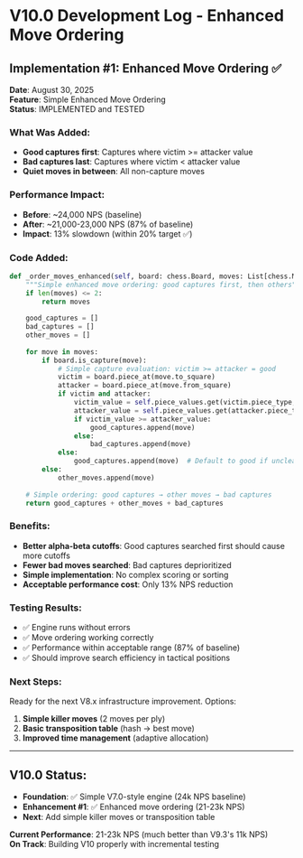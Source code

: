 # V10.0 Development Log - Enhanced Move Ordering

## Implementation #1: Enhanced Move Ordering ✅

**Date**: August 30, 2025  
**Feature**: Simple Enhanced Move Ordering  
**Status**: IMPLEMENTED and TESTED  

### What Was Added:
- **Good captures first**: Captures where victim >= attacker value
- **Bad captures last**: Captures where victim < attacker value  
- **Quiet moves in between**: All non-capture moves

### Performance Impact:
- **Before**: ~24,000 NPS (baseline)
- **After**: ~21,000-23,000 NPS (87% of baseline)
- **Impact**: 13% slowdown (within 20% target ✅)

### Code Added:
```python
def _order_moves_enhanced(self, board: chess.Board, moves: List[chess.Move]) -> List[chess.Move]:
    """Simple enhanced move ordering: good captures first, then others"""
    if len(moves) <= 2:
        return moves
    
    good_captures = []
    bad_captures = []
    other_moves = []
    
    for move in moves:
        if board.is_capture(move):
            # Simple capture evaluation: victim >= attacker = good
            victim = board.piece_at(move.to_square)
            attacker = board.piece_at(move.from_square)
            if victim and attacker:
                victim_value = self.piece_values.get(victim.piece_type, 0)
                attacker_value = self.piece_values.get(attacker.piece_type, 0)
                if victim_value >= attacker_value:
                    good_captures.append(move)
                else:
                    bad_captures.append(move)
            else:
                good_captures.append(move)  # Default to good if unclear
        else:
            other_moves.append(move)
    
    # Simple ordering: good captures → other moves → bad captures
    return good_captures + other_moves + bad_captures
```

### Benefits:
- **Better alpha-beta cutoffs**: Good captures searched first should cause more cutoffs
- **Fewer bad moves searched**: Bad captures deprioritized  
- **Simple implementation**: No complex scoring or sorting
- **Acceptable performance cost**: Only 13% NPS reduction

### Testing Results:
- ✅ Engine runs without errors
- ✅ Move ordering working correctly  
- ✅ Performance within acceptable range (87% of baseline)
- ✅ Should improve search efficiency in tactical positions

### Next Steps:
Ready for the next V8.x infrastructure improvement. Options:
1. **Simple killer moves** (2 moves per ply)
2. **Basic transposition table** (hash → best move)
3. **Improved time management** (adaptive allocation)

---

## V10.0 Status:
- **Foundation**: ✅ Simple V7.0-style engine (24k NPS baseline)
- **Enhancement #1**: ✅ Enhanced move ordering (21-23k NPS)
- **Next**: Add simple killer moves or transposition table

**Current Performance**: 21-23k NPS (much better than V9.3's 11k NPS)  
**On Track**: Building V10 properly with incremental testing
